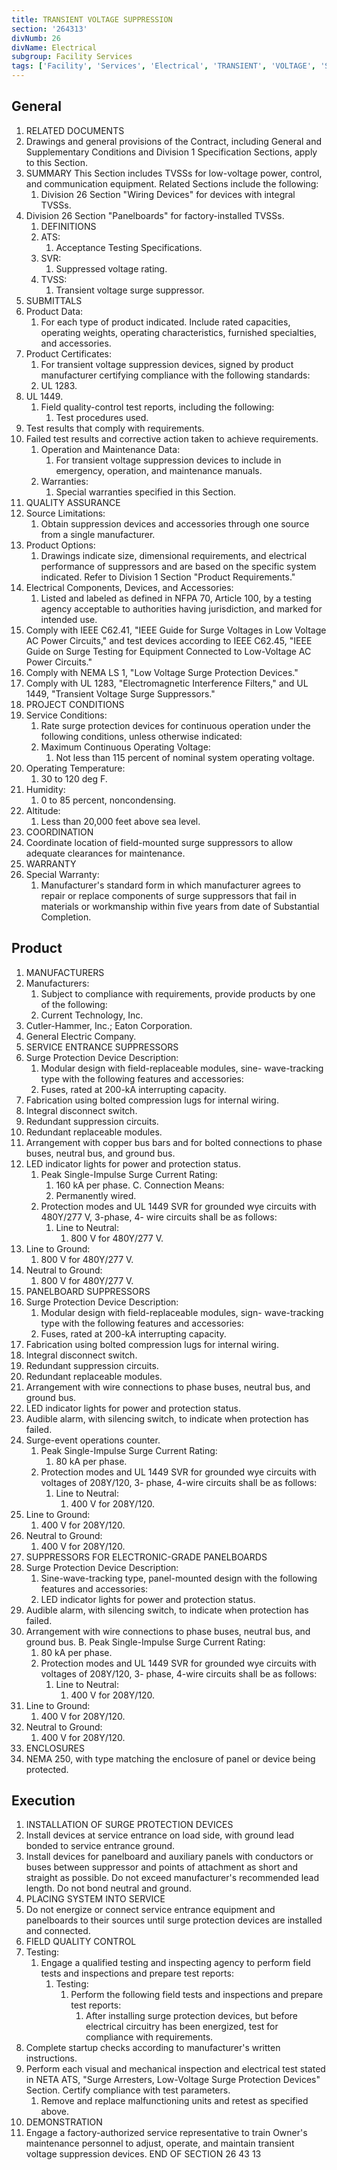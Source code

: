 ```yaml
---
title: TRANSIENT VOLTAGE SUPPRESSION
section: '264313'
divNumb: 26
divName: Electrical
subgroup: Facility Services
tags: ['Facility', 'Services', 'Electrical', 'TRANSIENT', 'VOLTAGE', 'SUPPRESSION']
---
```


## General

01. RELATED DOCUMENTS
   1. Drawings and general provisions of the Contract, including General and Supplementary
Conditions and Division 1 Specification Sections, apply to this Section.
02. SUMMARY
This Section includes TVSSs for low-voltage power, control, and communication equipment. Related Sections include the following:
      1. Division 26 Section "Wiring Devices" for devices with integral TVSSs.
2. Division 26 Section "Panelboards" for factory-installed TVSSs.
   1. DEFINITIONS
   2. ATS:
      1. Acceptance Testing Specifications.
   3. SVR:
      1. Suppressed voltage rating.
   4. TVSS:
      1. Transient voltage surge suppressor.
3.  SUBMITTALS
   5. Product Data:
      1. For each type of product indicated. Include rated capacities, operating weights, operating characteristics, furnished specialties, and accessories.
   6. Product Certificates:
      1. For transient voltage suppression devices, signed by product manufacturer certifying compliance with the following standards:
      2. UL 1283.
4. UL 1449.
   1. Field quality-control test reports, including the following:
      1. Test procedures used.
5. Test results that comply with requirements.
6. Failed test results and corrective action taken to achieve requirements.
   1. Operation and Maintenance Data:
      1. For transient voltage suppression devices to include in emergency, operation, and maintenance manuals.
   2. Warranties:
      1. Special warranties specified in this Section.
7.  QUALITY ASSURANCE
   3. Source Limitations:
      1. Obtain suppression devices and accessories through one source from a single manufacturer.
   4. Product Options:
      1. Drawings indicate size, dimensional requirements, and electrical performance of suppressors and are based on the specific system indicated. Refer to Division
1 Section "Product Requirements."
   1. Electrical Components, Devices, and Accessories:
      1. Listed and labeled as defined in NFPA 70, Article 100, by a testing agency acceptable to authorities having jurisdiction, and marked for intended use.
   1. Comply with IEEE C62.41, "IEEE Guide for Surge Voltages in Low Voltage AC Power Circuits," and test devices according to IEEE C62.45, "IEEE Guide on Surge Testing for Equipment Connected to Low-Voltage AC Power Circuits."
   1. Comply with NEMA LS 1, "Low Voltage Surge Protection Devices."
   1. Comply with UL 1283, "Electromagnetic Interference Filters," and UL 1449, "Transient Voltage
Surge Suppressors."
06. PROJECT CONDITIONS
   1. Service Conditions:
      1. Rate surge protection devices for continuous operation under the following conditions, unless otherwise indicated:
      1. Maximum Continuous Operating Voltage:
         1. Not less than 115 percent of nominal system operating voltage.
2. Operating Temperature:
      1. 30 to 120 deg F.
3. Humidity:
      1. 0 to 85 percent, noncondensing.
4. Altitude:
      1. Less than 20,000 feet above sea level.
07. COORDINATION
   1. Coordinate location of field-mounted surge suppressors to allow adequate clearances for maintenance.
08. WARRANTY
   1. Special Warranty:
      1. Manufacturer's standard form in which manufacturer agrees to repair or replace components of surge suppressors that fail in materials or workmanship within five years from date of Substantial Completion.

## Product

01. MANUFACTURERS
   1. Manufacturers:
      1. Subject to compliance with requirements, provide products by one of the following:
      1. Current Technology, Inc.
2. Cutler-Hammer, Inc.; Eaton Corporation.
3. General Electric Company.
02. SERVICE ENTRANCE SUPPRESSORS
   1. Surge Protection Device Description:
      1. Modular design with field-replaceable modules, sine- wave-tracking type with the following features and accessories:
      1. Fuses, rated at 200-kA interrupting capacity.
2. Fabrication using bolted compression lugs for internal wiring.
3. Integral disconnect switch.
4. Redundant suppression circuits.
5. Redundant replaceable modules.
6. Arrangement with copper bus bars and for bolted connections to phase buses, neutral bus, and ground bus.
7. LED indicator lights for power and protection status.
   1. Peak Single-Impulse Surge Current Rating:
      1. 160 kA per phase. C. Connection Means:
      1. Permanently wired.
   1. Protection modes and UL 1449 SVR for grounded wye circuits with 480Y/277 V, 3-phase, 4- wire circuits shall be as follows:
      1. Line to Neutral:
         1. 800 V for 480Y/277 V.
2. Line to Ground:
      1. 800 V for 480Y/277 V.
3. Neutral to Ground:
      1. 800 V for 480Y/277 V.
03. PANELBOARD SUPPRESSORS
   1. Surge Protection Device Description:
      1. Modular design with field-replaceable modules, sign- wave-tracking type with the following features and accessories:
      1. Fuses, rated at 200-kA interrupting capacity.
2. Fabrication using bolted compression lugs for internal wiring.
3. Integral disconnect switch.
4. Redundant suppression circuits.
5. Redundant replaceable modules.
6. Arrangement with wire connections to phase buses, neutral bus, and ground bus.
7. LED indicator lights for power and protection status.
8. Audible alarm, with silencing switch, to indicate when protection has failed.
9. Surge-event operations counter.
   1. Peak Single-Impulse Surge Current Rating:
      1. 80 kA per phase.
   1. Protection modes and UL 1449 SVR for grounded wye circuits with voltages of 208Y/120, 3- phase, 4-wire circuits shall be as follows:
      1. Line to Neutral:
         1. 400 V for 208Y/120.
2. Line to Ground:
      1. 400 V for 208Y/120.
3. Neutral to Ground:
      1. 400 V for 208Y/120.
04. SUPPRESSORS FOR ELECTRONIC-GRADE PANELBOARDS
   1. Surge Protection Device Description:
      1. Sine-wave-tracking type, panel-mounted design with the following features and accessories:
      1. LED indicator lights for power and protection status.
2. Audible alarm, with silencing switch, to indicate when protection has failed.
3. Arrangement with wire connections to phase buses, neutral bus, and ground bus. B. Peak Single-Impulse Surge Current Rating:
      1. 80 kA per phase.
   1. Protection modes and UL 1449 SVR for grounded wye circuits with voltages of 208Y/120, 3- phase, 4-wire circuits shall be as follows:
      1. Line to Neutral:
         1. 400 V for 208Y/120.
2. Line to Ground:
      1. 400 V for 208Y/120.
3. Neutral to Ground:
      1. 400 V for 208Y/120.
05. ENCLOSURES
   1. NEMA 250, with type matching the enclosure of panel or device being protected. 

## Execution

01. INSTALLATION OF SURGE PROTECTION DEVICES
   1. Install devices at service entrance on load side, with ground lead bonded to service entrance ground.
   1. Install devices for panelboard and auxiliary panels with conductors or buses between suppressor and points of attachment as short and straight as possible. Do not exceed manufacturer's recommended lead length. Do not bond neutral and ground.
02. PLACING SYSTEM INTO SERVICE
   1. Do not energize or connect service entrance equipment and panelboards to their sources until surge protection devices are installed and connected.
03. FIELD QUALITY CONTROL
   1. Testing:
      1. Engage a qualified testing and inspecting agency to perform field tests and inspections and prepare test reports:
         1. Testing:
            1. Perform the following field tests and inspections and prepare test reports:
               1. After installing surge protection devices, but before electrical circuitry has been energized, test for compliance with requirements.
2. Complete startup checks according to manufacturer's written instructions.
3. Perform each visual and mechanical inspection and electrical test stated in NETA ATS, "Surge Arresters, Low-Voltage Surge Protection Devices" Section. Certify compliance with test parameters.
   1. Remove and replace malfunctioning units and retest as specified above.
04. DEMONSTRATION
   1. Engage a factory-authorized service representative to train Owner's maintenance personnel to adjust, operate, and maintain transient voltage suppression devices.
END OF SECTION 26 43 13


